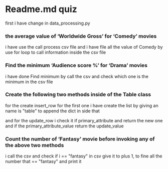 # Readme.md quiz

first
i have change in data_processing.py

### the average value of ‘Worldwide Gross’ for ‘Comedy’ movies
i have use the call process csv file and i have file all the value of Comedy  by use 
for loop to call information inside the csv file

### Find the minimum ‘Audience score %’ for ‘Drama’ movies
i have done Find minimum by call the csv and check which one is the minimum in the csv file

### Create the following two methods inside of the Table class
for the create insert_row
for the first one i have create the list by giving an name is "table"
to append the dict in side that

and for the update_row
i check it if primary_attribute
and return the new one 
and if the primary_attribute_value
return the update_value

### Count the number of ‘Fantasy’ movie before invoking any of the above two methods
i call the csv and check if i == "fantasy" in csv
give it to plus 1, to fine all the number that == "fantasy"
and print it

